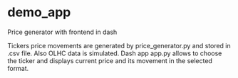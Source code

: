 # demo_app
Price generator with frontend in dash

Tickers price movements are generated by price_generator.py and stored in .csv file. Also OLHC data is simulated.
Dash app app.py allows to choose the ticker and displays current price and its movement in the selected format.

